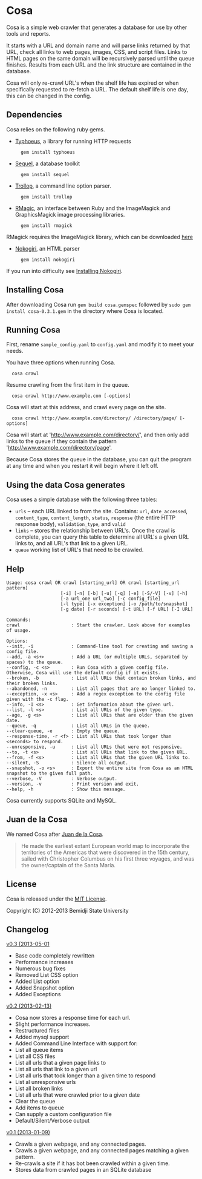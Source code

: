# Cosa

Cosa is a simple web crawler that generates a database for use by other tools and reports.

It starts with a URL and domain name and will parse links returned by that URL, check all links to web pages, images, CSS, and script files. Links to HTML pages on the same domain will be recursively parsed until the queue finishes. Results from each URL and the link structure are contained in the database.

Cosa will only re-crawl URL's when the shelf life has expired or when specifically requested to re-fetch a URL. The default shelf life is one day, this can be changed in the config.


## Dependencies

Cosa relies on the following ruby gems.

* [Typhoeus](https://github.com/typhoeus/typhoeus), a library for running HTTP requests

        gem install typhoeus

* [Sequel](http://sequel.rubyforge.org/), a database toolkit

        gem install sequel

* [Trollop](http://trollop.rubyforge.org/), a command line option parser.

        gem install trollop

* [RMagic](http://rmagick.rubyforge.org/), an interface between Ruby and the ImageMagick and GraphicsMagick image processing libraries.

        gem install rmagick
        
RMagick requires the ImageMagick library, which can be downloaded [here](http://www.imagemagick.org/script/binary-releases.php)

* [Nokogiri](http://nokogiri.org/), an HTML parser

        gem install nokogiri

If you run into difficulty see [Installing Nokogiri](http://nokogiri.org/tutorials/installing_nokogiri.html).

## Installing Cosa

After downloading Cosa run `gem build cosa.gemspec` followed by `sudo gem install cosa-0.3.1.gem` in the directory
where Cosa is located.

## Running Cosa

First, rename `sample_config.yaml` to `config.yaml` and modify it to meet your needs.

You have three options when running Cosa.

      cosa crawl
Resume crawling from the first item in the queue.

      cosa crawl http://www.example.com [-options]
Cosa will start at this address, and crawl every page on the site.

      cosa crawl http://www.example.com/directory/ /directory/page/ [-options]
Cosa will start at 'http://www.example.com/directory/', and then only add links to the queue if they contain the pattern 'http://www.example.com/directory/page'.

Because Cosa stores the queue in the database, you can quit the program at any time and when you restart it will begin where it left off.

## Using the data Cosa generates

Cosa uses a simple database with the following three tables:

* `urls` – each URL linked to from the site. Contains: `url`, `date_accessed`, `content_type`, `content_length`, `status`, `response` (the entire HTTP response body), `validation_type`, and `valid`
* `links` – stores the relationship between URL's. Once the crawl is complete, you can query this table to determine all URL's a given URL links to, and all URL's that link to a given URL.
* `queue` working list of URL's that need to be crawled.

## Help

```
Usage: cosa crawl OR crawl [starting_url] OR crawl [starting_url pattern]
                    [-i] [-n] [-b] [-u] [-q] [-e] [-S/-V] [-v] [-h]
                    [-a url_one url_two] [-c config_file]
                    [-l type] [-x exception] [-o /path/to/snapshot]
                    [-g date] [-r seconds] [-t URL] [-f URL] [-I URL]

Commands:
crawl                   : Start the crawler. Look above for examples of usage.

Options:
--init, -i              : Command-line tool for creating and saving a config file.
--add, -a <s+>          : Add a URL (or multiple URLs, separated by spaces) to the queue.
--config, -c <s>        : Run Cosa with a given config file. Otherwise, Cosa will use the default config if it exists.
--broken, -b            : List all URLs that contain broken links, and their broken links.
--abandoned, -n         : List all pages that are no longer linked to.
--exception, -x <s>     : Add a regex exception to the config file given with the -c flag.
--info, -I <s>          : Get information about the given url.
--list, -l <s>          : List all URLs of the given type.
--age, -g <s>           : List all URLs that are older than the given date.
--queue, -q             : List all URLs in the queue.
--clear-queue, -e       : Empty the queue.
--response-time, -r <f> : List all URLs that took longer than <seconds> to respond.
--unresponsive, -u      : List all URLs that were not responsive.
--to, -t <s>            : List all URLs that link to the given URL.
--from, -f <s>          : List all URLs that the given URL links to.
--silent, -S            : Silence all output.
--snapshot, -o <s>      : Export the entire site from Cosa as an HTML snapshot to the given full path.
--verbose, -V           : Verbose output.
--version, -v           : Print version and exit.
--help, -h              : Show this message.
```

Cosa currently supports SQLite and MySQL.

## Juan de la Cosa

We named Cosa after [Juan de la Cosa](http://en.wikipedia.org/wiki/Juan_de_la_Cosa).

> He made the earliest extant European world map to incorporate the territories of the Americas that were discovered in the 15th century, sailed with Christopher Columbus on his first three voyages, and was the owner/captain of the Santa María.

## License

Cosa is released under the [MIT License](http://opensource.org/licenses/MIT).

Copyright (C) 2012-2013 Bemidji State University

## Changelog

[v0.3 (2013-05-01](https://github.com/bsuweb/cosa/tree/v0.3)
 * Base code completely rewritten
 * Performance increases
 * Numerous bug fixes
 * Removed List CSS option
 * Added List option
 * Added Snapshot option
 * Added Exceptions


[v0.2 (2013-02-13)](https://github.com/bsuweb/cosa/tree/v0.2)
 * Cosa now stores a response time for each url.
 * Slight performance increases.
 * Restructured files
 * Added mysql support
 * Added Command Line Interface with support for:
  * List all queue items
  * List all CSS files
  * List all urls that a given page links to
  * List all urls that link to a given url
  * List all urls that took longer than a given time to respond
  * List al unresponsive urls
  * List all broken links
  * List all urls that were crawled prior to a given date
  * Clear the queue
  * Add items to queue
  * Can supply a custom configuration file
  * Default/Silent/Verbose output



[v0.1 (2013-01-09)](https://github.com/bsuweb/cosa/tree/v0.1)
 * Crawls a given webpage, and any connected pages.
 * Crawls a given webpage, and any connected pages matching a given pattern.
 * Re-crawls a site if it has bot been crawled within a given time.
 * Stores data from crawled pages in an SQLite database
